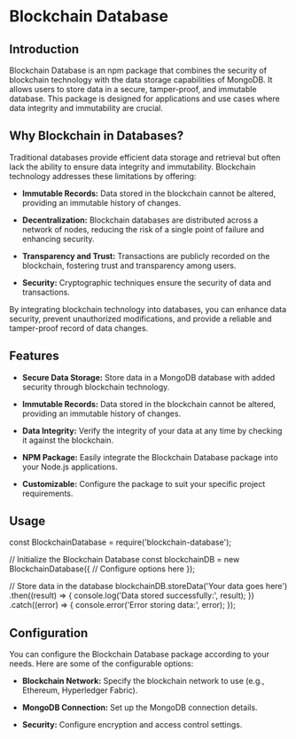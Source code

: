 # Blockchain Database

## Introduction

Blockchain Database is an npm package that combines the security of blockchain technology with the data storage capabilities of MongoDB. It allows users to store data in a secure, tamper-proof, and immutable database. This package is designed for applications and use cases where data integrity and immutability are crucial.

## Why Blockchain in Databases?

Traditional databases provide efficient data storage and retrieval but often lack the ability to ensure data integrity and immutability. Blockchain technology addresses these limitations by offering:

- **Immutable Records:** Data stored in the blockchain cannot be altered, providing an immutable history of changes.

- **Decentralization:** Blockchain databases are distributed across a network of nodes, reducing the risk of a single point of failure and enhancing security.

- **Transparency and Trust:** Transactions are publicly recorded on the blockchain, fostering trust and transparency among users.

- **Security:** Cryptographic techniques ensure the security of data and transactions.

By integrating blockchain technology into databases, you can enhance data security, prevent unauthorized modifications, and provide a reliable and tamper-proof record of data changes.

## Features

- **Secure Data Storage:** Store data in a MongoDB database with added security through blockchain technology.

- **Immutable Records:** Data stored in the blockchain cannot be altered, providing an immutable history of changes.

- **Data Integrity:** Verify the integrity of your data at any time by checking it against the blockchain.

- **NPM Package:** Easily integrate the Blockchain Database package into your Node.js applications.

- **Customizable:** Configure the package to suit your specific project requirements.

## Usage
const BlockchainDatabase = require('blockchain-database');

// Initialize the Blockchain Database
const blockchainDB = new BlockchainDatabase({
    // Configure options here
});

// Store data in the database
blockchainDB.storeData('Your data goes here')
    .then((result) => {
        console.log('Data stored successfully:', result);
    })
    .catch((error) => {
        console.error('Error storing data:', error);
    });

## Configuration 

You can configure the Blockchain Database package according to your needs. Here are some of the configurable options:

- **Blockchain Network:** Specify the blockchain network to use (e.g., Ethereum, Hyperledger Fabric).

- **MongoDB Connection:** Set up the MongoDB connection details.

- **Security:** Configure encryption and access control settings.
